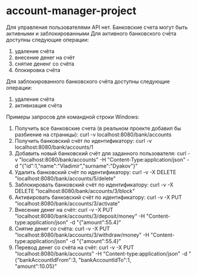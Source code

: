 # account-manager-project
Для управления пользователями API нет.
Банковские счета могут быть активными и заблокированными
Для активного банковского счёта доступны следующие операции:
1. удаление счёта
2. внесение денег на счёт
3. снятие дененг со счёта
4. блокировка счёта

Для заблокированного банковского счёта доступны следующие операции:
1. удаление счёта
2. активизация счёта

Примеры запросов для командной строки Windows:
1. Получить все банковские счета (в реальном проекте
добавил бы разбиение на страницы):
curl -v localhost:8080/bank/accounts
2. Получить банковский счёт по идентификатору:
curl -v localhost:8080/bank/accounts/1
3. Добавить новый банковский счёт для заданного
пользователя:
curl -v "localhost:8080/bank/accounts" -H "Content-Type:application/json" -d "{\"id\":1,\"name\":\"Vladimir\",\"surname\":\"Dyakov\"}"
4. Удалить банковский счёт по идентификатору:
curl -v -X DELETE "localhost:8080/bank/accounts/5/delete"
5. Заблокировать банковский счёт по идентификатору:
curl -v -X DELETE "localhost:8080/bank/accounts/3/block"
6. Активировать банковский счёт по идентификатору:
curl -v -X PUT "localhost:8080/bank/accounts/3/activate"
7. Внесение денег на счёт:
curl -v -X PUT "localhost:8080/bank/accounts/3/deposit/money" -H "Content-type:application/json"  -d "{\"amount\":55.4}"
8. Снятие денег со счёта:
curl -v -X PUT "localhost:8080/bank/accounts/3/withdraw/money" -H "Content-type:application/json"  -d "{\"amount\":55.4}"
9. Перевод денег со счёта на счёт:
curl -v -X PUT "localhost:8080/bank/accounts" -H "Content-type:application/json"  -d "{\"bankAccountIdFrom\":3, \"bankAccountIdTo\":1,\
"amount\":10.05}"




